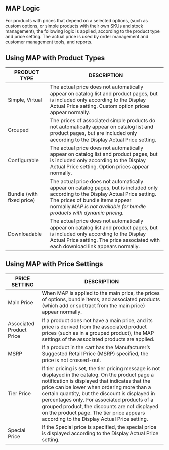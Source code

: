 MAP Logic
--

For products with prices that depend on a selected options, (such as custom options, or simple products with their own SKUs and stock management), the following logic is applied, according to the product type and price setting. The actual price is used by order management and customer management tools, and reports.

## Using MAP with Product Types
PRODUCT TYPE | DESCRIPTION
-- | --
Simple, Virtual | The actual price does not automatically appear on catalog list and product pages, but is included only according to the Display Actual Price setting. Custom option prices appear normally.
Grouped | The prices of associated simple products do not automatically appear on catalog list and product pages, but are included only according to the Display Actual Price setting.
Configurable | The actual price does not automatically appear on catalog list and product pages, but is included only according to the Display Actual Price setting. Option prices appear normally.
Bundle (with fixed price) | The actual price does not automatically appear on catalog pages, but is included only according to the Display Actual Price setting. The prices of bundle items appear normally.*MAP is not available for bundle products with dynamic pricing.*
Downloadable | The actual price does not automatically appear on catalog list and product pages, but is included only according to the Display Actual Price setting. The price associated with each download link appears normally.

## Using MAP with Price Settings

PRICE SETTING| DESCRIPTION
-- | --
Main Price | When MAP is applied to the main price, the prices of options, bundle items, and associated products (which add or subtract from the main price) appear normally.
Associated Product Price | If a product does not have a main price, and its price is derived from the associated product prices (such as in a grouped product), the MAP settings of the associated products are applied.
MSRP | If a product in the cart has the Manufacturer’s Suggested Retail Price (MSRP) specified, the price is not crossed-out.
Tier Price | If tier pricing is set, the tier pricing message is not displayed in the catalog. On the product page a notification is displayed that indicates that the price can be lower when ordering more than a certain quantity, but the discount is displayed in percentages only. For associated products of a grouped product, the discounts are not displayed on the product page. The tier price appears according to the Display Actual Price setting.
Special Price | If the Special price is specified, the special price is displayed according to the Display Actual Price setting.